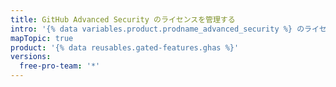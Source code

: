 ```yaml
---
title: GitHub Advanced Security のライセンスを管理する
intro: '{% data variables.product.prodname_advanced_security %} のライセンスのシートの使用を表示および管理できます。'
mapTopic: true
product: '{% data reusables.gated-features.ghas %}'
versions:
  free-pro-team: '*'
---
```


